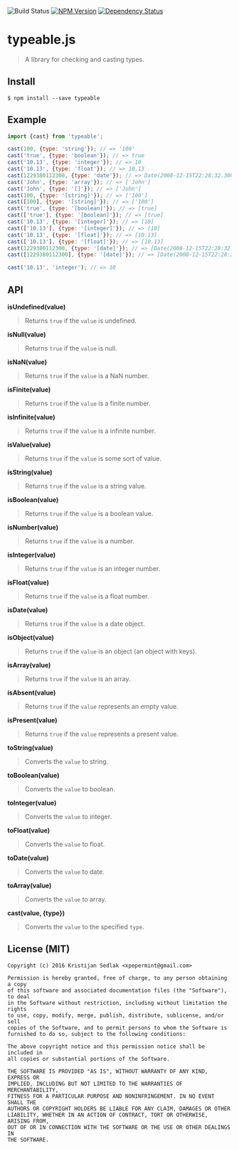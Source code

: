 ![Build Status](https://travis-ci.org/xpepermint/typeablejs.svg?branch=master)&nbsp;[![NPM Version](https://badge.fury.io/js/approved.svg)](https://badge.fury.io/js/approved)&nbsp;[![Dependency Status](https://gemnasium.com/xpepermint/typeablejs.svg)](https://gemnasium.com/xpepermint/typeablejs)

# typeable.js

> A library for checking and casting types.

## Install

```
$ npm install --save typeable
```

## Example

```js
import {cast} from 'typeable';

cast(100, {type: 'string'}); // => '100'
cast('true', {type: 'boolean'}); // => true
cast('10.13', {type: 'integer'}); // => 10
cast('10.13', {type: 'float'}); // => 10.13
cast(1229380112300, {type: 'date'}); // => Date(2008-12-15T22:28:32.300Z)
cast('John', {type: 'array'}); // => ['John']
cast('John', {type: '[]'}); // => ['John']
cast(100, {type: '[string]'}); // => ['100']
cast([100], {type: '[string]'}); // => ['100']
cast('true', {type: '[boolean]'}); // => [true]
cast(['true'], {type: '[boolean]'}); // => [true]
cast('10.13', {type: '[integer]'}); // => [10]
cast(['10.13'], {type: '[integer]'}); // => [10]
cast('10.13', {type: '[float]'}); // => [10.13]
cast(['10.13'], {type: '[float]'}); // => [10.13]
cast(1229380112300, {type: '[date]'}); // => [Date(2008-12-15T22:28:32.300Z)]
cast([1229380112300], {type: '[date]'}); // => [Date(2008-12-15T22:28:32.300Z)]

cast('10.13', 'integer'); // => 10
```

## API

**isUndefined(value)**
> Returns `true` if the `value` is undefined.

**isNull(value)**
> Returns `true` if the `value` is null.

**isNaN(value)**
> Returns `true` if the `value` is a NaN number.

**isFinite(value)**
> Returns `true` if the `value` is a finite number.

**isInfinite(value)**
> Returns `true` if the `value` is a infinite number.

**isValue(value)**
> Returns `true` if the `value` is some sort of value.

**isString(value)**
> Returns `true` if the `value` is a string value.

**isBoolean(value)**
> Returns `true` if the `value` is a boolean value.

**isNumber(value)**
> Returns `true` if the `value` is a number.

**isInteger(value)**
> Returns `true` if the `value` is an integer number.

**isFloat(value)**
> Returns `true` if the `value` is a float number.

**isDate(value)**
> Returns `true` if the `value` is a date object.

**isObject(value)**
> Returns `true` if the `value` is an object (an object with keys).

**isArray(value)**
> Returns `true` if the `value` is an array.

**isAbsent(value)**
> Returns `true` if the `value` represents an empty value.

**isPresent(value)**
> Returns `true` if the `value` represents a present value.

**toString(value)**
> Converts the `value` to string.

**toBoolean(value)**
> Converts the `value` to boolean.

**toInteger(value)**
> Converts the `value` to integer.

**toFloat(value)**
> Converts the `value` to float.

**toDate(value)**
> Converts the `value` to date.

**toArray(value)**
> Converts the `value` to array.

**cast(value, {type})**
> Converts the `value` to the specified `type`.

## License (MIT)

```
Copyright (c) 2016 Kristijan Sedlak <xpepermint@gmail.com>

Permission is hereby granted, free of charge, to any person obtaining a copy
of this software and associated documentation files (the "Software"), to deal
in the Software without restriction, including without limitation the rights
to use, copy, modify, merge, publish, distribute, sublicense, and/or sell
copies of the Software, and to permit persons to whom the Software is
furnished to do so, subject to the following conditions:

The above copyright notice and this permission notice shall be included in
all copies or substantial portions of the Software.

THE SOFTWARE IS PROVIDED "AS IS", WITHOUT WARRANTY OF ANY KIND, EXPRESS OR
IMPLIED, INCLUDING BUT NOT LIMITED TO THE WARRANTIES OF MERCHANTABILITY,
FITNESS FOR A PARTICULAR PURPOSE AND NONINFRINGEMENT. IN NO EVENT SHALL THE
AUTHORS OR COPYRIGHT HOLDERS BE LIABLE FOR ANY CLAIM, DAMAGES OR OTHER
LIABILITY, WHETHER IN AN ACTION OF CONTRACT, TORT OR OTHERWISE, ARISING FROM,
OUT OF OR IN CONNECTION WITH THE SOFTWARE OR THE USE OR OTHER DEALINGS IN
THE SOFTWARE.
```
